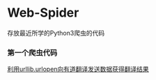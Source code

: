 # Web-Spider
存放最近所学的Python3爬虫的代码
### 第一个爬虫代码
[利用urllib.urlopen向有道翻译发送数据获得翻译结果](https://github.com/codingLiub/Web-Spider/tree/master/%E5%90%91%E6%9C%89%E9%81%93%E7%BF%BB%E8%AF%91(%E7%99%BE%E5%BA%A6%E7%BF%BB%E8%AF%91)%E5%8F%91%E9%80%81%E6%95%B0%E6%8D%AE%E8%8E%B7%E5%BE%97%E7%BF%BB%E8%AF%91%E7%BB%93%E6%9E%9C)
